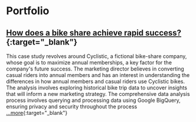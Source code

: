 # **Portfolio**

## [How does a bike share achieve rapid success?](https://katherinei03.github.io/Navigating-Success-in-Bike-Share/){:target="_blank"}
This case study revolves around Cyclistic, a fictional bike-share company, whose goal is to maximize annual memberships, a key factor for the company's future success. The marketing director believes in converting casual riders into annual members and has an interest in understanding the differences in how annual members and casual riders use Cyclistic bikes. The analysis involves exploring historical bike trip data to uncover insights that will inform a new marketing strategy.
The comprehensive data analysis process involves querying and processing data using Google BigQuery, ensuring privacy and security throughout the process [...more](https://katherinei03.github.io/Navigating-Success-in-Bike-Share/){:target="_blank"}
